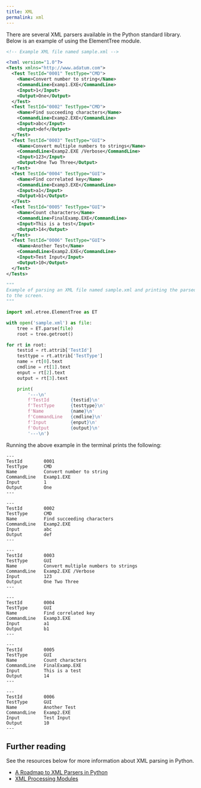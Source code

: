 ```yaml
---
title: XML
permalink: xml
---
```


There are several XML parsers available in the Python standard library. Below is an example of using the ElementTree module.

```xml
<!-- Example XML file named sample.xml -->

<?xml version="1.0"?>
<Tests xmlns="http://www.adatum.com">
  <Test TestId="0001" TestType="CMD">
    <Name>Convert number to string</Name>
    <CommandLine>Examp1.EXE</CommandLine>
    <Input>1</Input>
    <Output>One</Output>
  </Test>
  <Test TestId="0002" TestType="CMD">
    <Name>Find succeeding characters</Name>
    <CommandLine>Examp2.EXE</CommandLine>
    <Input>abc</Input>
    <Output>def</Output>
  </Test>
  <Test TestId="0003" TestType="GUI">
    <Name>Convert multiple numbers to strings</Name>
    <CommandLine>Examp2.EXE /Verbose</CommandLine>
    <Input>123</Input>
    <Output>One Two Three</Output>
  </Test>
  <Test TestId="0004" TestType="GUI">
    <Name>Find correlated key</Name>
    <CommandLine>Examp3.EXE</CommandLine>
    <Input>a1</Input>
    <Output>b1</Output>
  </Test>
  <Test TestId="0005" TestType="GUI">
    <Name>Count characters</Name>
    <CommandLine>FinalExamp.EXE</CommandLine>
    <Input>This is a test</Input>
    <Output>14</Output>
  </Test>
  <Test TestId="0006" TestType="GUI">
    <Name>Another Test</Name>
    <CommandLine>Examp2.EXE</CommandLine>
    <Input>Test Input</Input>
    <Output>10</Output>
  </Test>
</Tests>
```

```python
"""
Example of parsing an XML file named sample.xml and printing the parsed data
to the screen.
"""

import xml.etree.ElementTree as ET

with open('sample.xml') as file:
    tree = ET.parse(file)
    root = tree.getroot()

for rt in root:
    testid = rt.attrib['TestId']
    testtype = rt.attrib['TestType']
    name = rt[0].text
    cmdline = rt[1].text
    enput = rt[2].text
    output = rt[3].text

    print(
        '---\n'
        f'TestId        {testid}\n'
        f'TestType      {testtype}\n'
        f'Name          {name}\n'
        f'CommandLine   {cmdline}\n'
        f'Input         {enput}\n'
        f'Output        {output}\n'
        '---\n')
```

Running the above example in the terminal prints the following:

```
---
TestId        0001
TestType      CMD
Name          Convert number to string
CommandLine   Examp1.EXE
Input         1
Output        One
---

---
TestId        0002
TestType      CMD
Name          Find succeeding characters
CommandLine   Examp2.EXE
Input         abc
Output        def
---

---
TestId        0003
TestType      GUI
Name          Convert multiple numbers to strings
CommandLine   Examp2.EXE /Verbose
Input         123
Output        One Two Three
---

---
TestId        0004
TestType      GUI
Name          Find correlated key
CommandLine   Examp3.EXE
Input         a1
Output        b1
---

---
TestId        0005
TestType      GUI
Name          Count characters
CommandLine   FinalExamp.EXE
Input         This is a test
Output        14
---

---
TestId        0006
TestType      GUI
Name          Another Test
CommandLine   Examp2.EXE
Input         Test Input
Output        10
---
```

## Further reading

See the resources below for more information about XML parsing in Python.

- [A Roadmap to XML Parsers in Python](https://realpython.com/python-xml-parser/#choose-the-right-xml-parsing-model)
- [XML Processing Modules](https://docs.python.org/3/library/xml.html)
